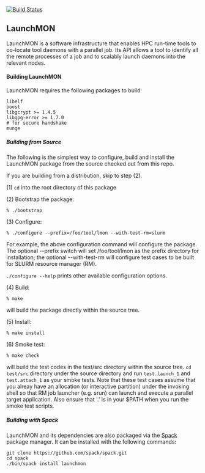 [![Build Status](https://travis-ci.org/LLNL/LaunchMON.svg?branch=master)](https://travis-ci.org/LLNL/LaunchMON)

## LaunchMON

LaunchMON is a software infrastructure that enables HPC run-time tools
to co-locate tool daemons with a parallel job. Its API allows a tool to
identify all the remote processes of a job and to scalably launch daemons
into the relevant nodes.

#### Building LaunchMON

LaunchMON requires the following packages to build

```
libelf
boost
libgcrypt >= 1.4.5
libgpg-error >= 1.7.0
# for secure handshake
munge
```

##### Building from Source

The following is the simplest way to configure, build and install
the LaunchMON package from the source checked out from this repo.

If you are building from a distribution, skip to step (2).

(1) `cd` into the root directory of this package

(2) Bootstrap the package:

   `% ./bootstrap`

(3) Configure:

   `% ./configure --prefix=/foo/tool/lmon --with-test-rm=slurm`

   For example, the above configuration
   command will configure the package. The optional --prefix
   switch will set /foo/tool/lmon as the prefix directory
   for installation; the optional --with-test-rm will
   configure test cases to be built for SLURM resource
   manager (RM).

   `./configure --help` prints other available configuration
   options.

(4) Build:

   `% make`

   will build the package directly within the source tree.

(5) Install:

   `% make install`

(6) Smoke test:

   `% make check`

   will build the test codes in the test/src directory within the source tree.
   `cd test/src` directory under the source directory
   and run `test.launch_1` and `test.attach_1` as your smoke tests.
   Note that these test cases assume that you alreay have an
   allocation (or interactive partition) under the invoking
   shell so that RM job launcher (e.g. srun) can launch
   and execute a parallel target application. Also ensure that '.' is in
   your $PATH when you run the smoke test scripts.

##### Building with Spack

LaunchMON and its dependencies are also packaged via the
[Spack](https://spack.readthedocs.io) package manager. It can be installed
with the following commands:

```
git clone https://github.com/spack/spack.git
cd spack
./bin/spack install launchmon
```
